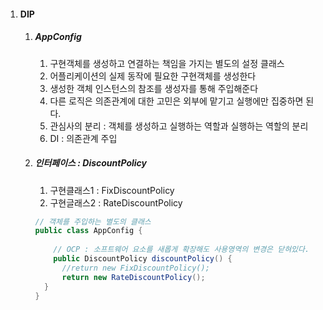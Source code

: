 1. #### DIP

   1. ##### AppConfig

      1. 구현객체를 생성하고 연결하는 책임을 가지는 별도의 설정 클래스
      2. 어플리케이션의 실제 동작에 필요한 구현객체를 생성한다
      3. 생성한 객체 인스턴스의 참조를 생성자를 통해 주입해준다
      4. 다른 로직은 의존관계에 대한 고민은 외부에 맡기고 실행에만 집중하면 된다.
      5. 관심사의 분리 : 객체를 생성하고 실행하는 역할과 실행하는 역할의 분리
      6. DI : 의존관계 주입

   2. ##### 인터페이스 : DiscountPolicy 

      1. 구현클래스1 : FixDiscountPolicy
      2. 구현글래스2 : RateDiscountPolicy

      ```java
      // 객체를 주입하는 별도의 클래스
      public class AppConfig {
          
          // OCP : 소프트웨어 요소를 새롭게 확장해도 사용영역의 변경은 닫혀있다.
          public DiscountPolicy discountPolicy() {
      		//return new FixDiscountPolicy();
      		return new RateDiscountPolicy();
      	}
      }
      ```

      

